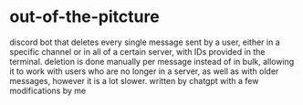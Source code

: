 # out-of-the-pitcture
discord bot that deletes every single message sent by a user, either in a specific channel or in all of a certain server, with IDs provided in the terminal. deletion is done manually per message instead of in bulk, allowing it to work with users who are no longer in a server, as well as with older messages, however it is a lot slower. written by chatgpt with a few modifications by me
